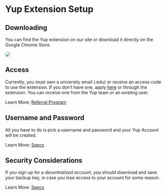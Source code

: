 # Yup Extension Setup

## Downloading

You can find the Yup extension on our site or download it directly on the Google Chrome Store.

<img class="rounded-img" src="media/chromestore.gif"></img>

## Access

Currently, you must own a university email (.edu) or receive an access code to use the extension.  If you don’t have one, apply [here](https://join.yup.io/) or through the extension. You can receive one from the Yup team or an existing user.

Learn More: [Referral Program](/referral.md)

## Username and Password

All you have to do is pick a username and password and your Yup Account will be created.

Learn More: [Specs](/specs.md)

## Security Considerations

If you sign up for a *decentralized account*, you should download and save your backup key, in case you lose access to your account for some reason.

Learn More: [Specs](/specs.md)

</p>
</details>


<style>
.rounded-img {
  border-radius:10px;
  box-shadow: 0px 0px 2px 1px #dddddd;
}
</style>
